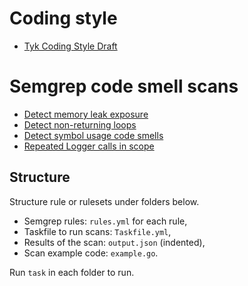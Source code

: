 # Coding style

- [Tyk Coding Style Draft](./core)

# Semgrep code smell scans

- [Detect memory leak exposure](./memory-leaks)
- [Detect non-returning loops](./non-returning-loop)
- [Detect symbol usage code smells](./usage)
- [Repeated Logger calls in scope](./repeated-logger)

## Structure

Structure rule or rulesets under folders below.

- Semgrep rules: `rules.yml` for each rule,
- Taskfile to run scans: `Taskfile.yml`,
- Results of the scan: `output.json` (indented),
- Scan example code: `example.go`.

Run `task` in each folder to run.
